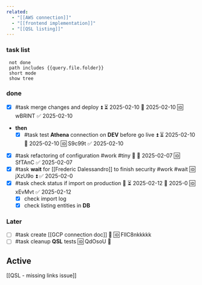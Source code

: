```yaml
---
related:
  - "[[AWS connection]]"
  - "[[frontend implementation]]"
  - "[[QSL listing]]"
---
```

### task list

```tasks
 not done
 path includes {{query.file.folder}}
 short mode
 show tree
```

### done
- [x] #task merge changes and deploy  ⏫ ⏳ 2025-02-10 📅 2025-02-10 🆔 wBRlNT ✅ 2025-02-10
- **then**
	- [x] #task test **Athena** connection on **DEV** before go live ⏫ ⏳ 2025-02-10 📅 2025-02-10 🆔 S9c99t ✅ 2025-02-10
- [x] #task refactoring of configuration #work #tiny 🔼 📅 2025-02-07 🆔 SfTAnC ✅ 2025-02-07
- [x] #task **wait** for [[Frederic Dalessandro]] to finish security #work #wait 🆔 jXzU9o ⏫ ✅ 2025-02-0
- [x] #task check status if import on production 🔼 ⏳ 2025-02-12 📅 2025-0 🆔 xEvMvt ✅ 2025-02-12
	- [x] check import log
	- [x] check listing entities in **DB**
### **Later**
 - [ ] #task create [[GCP connection doc]] 🔽 🆔 FllC8nkkkkk
 - [ ] #task cleanup **QSL** tests 🆔 QdOsoU 🔽

## **Active**

[[QSL - missing links issue]]
